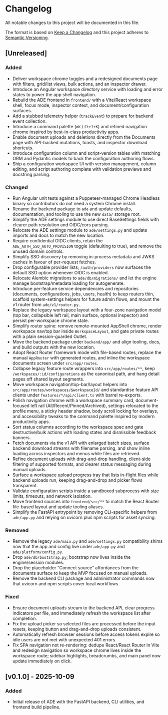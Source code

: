 # Changelog

All notable changes to this project will be documented in this file.

The format is based on [Keep a Changelog](https://keepachangelog.com/en/1.1.0/) and this project adheres to [Semantic Versioning](https://semver.org/spec/v2.0.0.html).

## [Unreleased]

### Added
- Deliver workspace chrome toggles and a redesigned documents page with filters, grid/list views, bulk actions, and an inspector drawer.
- Introduce an Angular workspace directory service with loading and error states to power the app shell navigation.
- Rebuild the ADE frontend in `frontend/` with a Vite/React workspace shell, focus mode, inspector context, and document/configuration surfaces.
- Add a stubbed telemetry helper (`trackEvent`) to prepare for backend event collection.
- Introduce a command palette (`⌘K` / `Ctrl+K`) and refined navigation chrome inspired by best-in-class productivity apps.
- Enable document uploads and deletions directly from the Documents page with API-backed mutations, toasts, and inspector download shortcuts.
- Introduce configuration column and script-version tables with matching ORM and Pydantic models to back the configuration authoring flows.
- Ship a configuration workspace UI with version management, column editing, and script authoring complete with validation previews and docstring parsing.

### Changed
- Run Angular unit tests against a Puppeteer-managed Chrome Headless binary so contributors do not need a system Chrome install.
- Rename the backend package to ``ade`` and update defaults, documentation, and tooling to use the new ``data/`` storage root.
- Simplify the ADE settings module to use direct BaseSettings fields with clearer path resolution and OIDC/cors parsing.
- Relocate the ADE settings module to ``ade/settings.py`` and update imports and docs to match the new location.
- Require confidential OIDC clients, retain the `ADE_AUTH_SSO_AUTO_PROVISION` toggle (defaulting to true), and remove the unused domain controls.
- Simplify SSO discovery by removing in-process metadata and JWKS caches in favour of per-request fetches.
- Drop configurable provider lists; `/auth/providers` now surfaces the default SSO option whenever OIDC is enabled.
- Relocate Alembic migrations to `ade/db/migrations/` and let the engine manage bootstrap/metadata loading for autogenerate.
- Introduce per-feature service dependencies and repositories (documents, configurations, jobs, users, health) to keep routers thin, scaffold system-settings helpers for future admin flows, and mount the v1 router from `ade/v1/router.py`.
- Replace the legacy workspace layout with a four-zone navigation model (top bar, collapsible left rail, main surface, optional inspector) and persist per-workspace chrome state.
- Simplify router spine: remove remote-mounted AppShell chrome, render workspace nav/top bar inside `WorkspaceLayout`, and gate private routes with a plain session-guarded Outlet.
- Move the backend package under `backend/app/` and align tooling, docs, and build outputs with the new location.
- Adopt React Router framework mode with file-based routes, replace the manual `AppRouter` with generated routes, and inline the workspace documents screen under `src/app/routes`.
- Collapse legacy feature route wrappers into `src/app/routes/**`, keep `/workspaces/:id/configurations` as the canonical path, and hang detail pages off shared layout segments.
- Move workspace navigation/top-bar/layout helpers into `src/app/routes/workspaces/$workspaceId/` and standardise feature API clients under `features/*/api/client.ts` with barrel re-exports.
- Polish navigation chrome with a workspace summary card, document-focused left rail (All/Recent/Pinned/Archived), settings relocated to the profile menu, a sticky header shadow, body scroll locking for overlays, and accessibility tweaks to the command palette inspired by modern productivity apps.
- Sort status columns according to the workspace spec and gate destructive/bulk actions with loading states and dismissible feedback banners.
- Fetch documents via the v1 API with enlarged batch sizes, surface backend download streams with filename parsing, and show inline loading across inspectors and menus while files are retrieved.
- Refine document uploads with drag-and-drop handling, client-side filtering of supported formats, and clearer status messaging during manual uploads.
- Surface a workspace upload progress tray that lists in-flight files while backend uploads run, keeping drag-and-drop and picker flows transparent.
- Validate configuration scripts inside a sandboxed subprocess with size limits, timeouts, and network isolation.
- Move frontend sources into `frontend/src/**` to match the React Router file-based layout and update tooling aliases.
- Simplify the FastAPI entrypoint by removing CLI-specific helpers from `ade/app.py` and relying on uvicorn plus npm scripts for asset syncing.

### Removed
- Remove the legacy `ade/main.py` and `ade/settings.py` compatibility shims now that the app and config live under `ade/app.py` and `ade/platform/config.py`.
- Drop `ade/db/bootstrap.py`; bootstrap now lives inside the engine/session modules.
- Drop the placeholder “Connect source” affordances from the documents surface to keep the MVP focused on manual uploads.
- Remove the backend CLI package and administrator commands now that uvicorn and npm scripts cover local workflows.

### Fixed
- Ensure document uploads stream to the backend API, clear progress indicators per file, and immediately refresh the workspace list after completion.
- Fix the upload picker so selected files are processed before the input resets, keeping button and drag-and-drop uploads consistent.
- Automatically refresh browser sessions before access tokens expire so idle users are not met with unexpected 401 errors.
- Fix SPA navigation not re-rendering: dedupe React/React Router in Vite and redesign navigation so workspace chrome lives inside the workspace route; sidebar highlights, breadcrumbs, and main panel now update immediately on click.

## [v0.1.0] - 2025-10-09

### Added
- Initial release of ADE with the FastAPI backend, CLI utilities, and frontend build pipeline.
